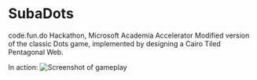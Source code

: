 # SubaDots
 code.fun.do Hackathon, Microsoft Academia Accelerator
 Modified version of the classic Dots game, implemented by designing a Cairo Tiled Pentagonal Web.

In action:
![Screenshot of gameplay](https://github.com/agarwl/agarwl.github.io/blob/master/suba_dots.png)

